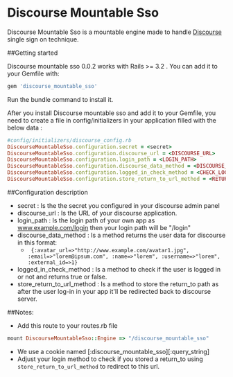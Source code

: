# Discourse Mountable Sso

Discourse Mountable Sso is a mountable engine made to handle [Discourse](https://github.com/discourse/discourse/) single sign on technique.

##Getting started

Discourse mountable sso 0.0.2 works with Rails >= 3.2 . You can add it to your Gemfile with:

```ruby
gem 'discourse_mountable_sso'
```

Run the bundle command to install it.

After you install Discourse mountable sso and add it to your Gemfile, you need to create a file in config/initializers in your application filled with the below data :


```ruby
#config/initializers/discourse_config.rb
DiscourseMountableSso.configuration.secret = <secret>
DiscourseMountableSso.configuration.discourse_url = <DISCOURSE_URL>	
DiscourseMountableSso.configuration.login_path = <LOGIN_PATH>
DiscourseMountableSso.configuration.discourse_data_method = <DISCOURSE_DATA_METHOD>
DiscourseMountableSso.configuration.logged_in_check_method = <CHECK_LOGIN_METHOD>
DiscourseMountableSso.configuration.store_return_to_url_method = <RETURN_TO_URL_METHOD>
```
##Configuration description

* secret : Is the the secret you configured in your discourse admin panel
* discourse_url : Is the URL of your discourse application.
* login_path : Is the login path of your own app as www.example.com/login then your login path will be "/login"
* discourse_data_method : Is a method returns the user data for discourse in this format:
    * ``` {:avatar_url=>"http://www.example.com/avatar1.jpg", :email=>"lorem@ipsum.com", :name=>"lorem", :username=>"lorem", :external_id=>1}```
* logged_in_check_method : Is a method to check if the user is logged in or not and returns true or false.
* store_return_to_url_method : Is a method to store the return_to path as after the user log-in in your app it'll be redirected back to discourse server.

##Notes: 
  * Add this route to your routes.rb file  
  
   ```ruby
   mount DiscourseMountableSso::Engine => "/discourse_mountable_sso"
   ```
  * We use a cookie named [:discourse_mountable_sso][:query_string]
  * Adjust your login method to check if you stored a return_to using ``` store_return_to_url_method ``` to redirect to this url.

   

